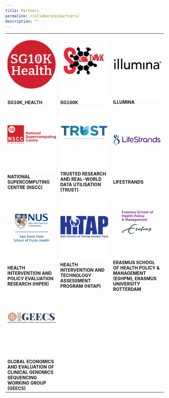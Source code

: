 ```yaml
---
title: Partners
permalink: /collaborate/partners/
description: ""
---
```

<table>
	<tbody>
		<tr>
			<td style="width:33%">
				<a href="/partners/sg10k/">
				<img src="/images/Collaborate/Partners/partnerlogo2.png">
				</a>
				<b>SG10K_HEALTH</b>
			</td>
			<td style="width:33%">
				<img src="/images/Collaborate/Partners/sg100k-logo.png">
				<b>SG100K</b>
			</td>
			<td style="width:33%">
				<img src="/images/Collaborate/Partners/ilmn_logo_2021_bw.png" align="center">
				<b>ILLUMINA</b>
			</td>
		</tr>
		<tr>
			<td style="width:33%">
				<img src="/images/Collaborate/Partners/national-supercomputing.jpg">
				<b>NATIONAL SUPERCOMPUTING CENTRE (NSCC)</b>
			</td>
			<td style="width:33%">
				<img src="/images/Collaborate/Partners/trust_subpage_featured.jpg">
				<b>TRUSTED RESEARCH AND REAL-WORLD DATA UTILISATION (TRUST)</b>
			</td>
			<td style="width:33%">
				<img src="/images/Collaborate/Partners/lifestrands_logo-01_small.jpeg">
				<b>LIFESTRANDS</b>
			</td>
		</tr>
		<tr>
			<td style="width:33%">
				<img src="/images/Collaborate/Partners/sawsweehockschoolofpublichealth_v_no-background.png">
				<b>HEALTH INTERVENTION AND POLICY EVALUATION RESEARCH (HIPER)</b>
			</td>
			<td style="width:33%">
				<img src="/images/Collaborate/Partners/hitap-logo1.png">
				<b>HEALTH INTERVENTION AND TECHNOLOGY ASSESSMENT PROGRAM (HITAP)</b>
			</td>
			<td style="width:33%">
				<img src="/images/Collaborate/Partners/eur_eshpm_endorse_rgb_2400_colour-1.jpg">
				<b>ERASMUS SCHOOL OF HEALTH POLICY &amp; MANAGEMENT (ESHPM), ERASMUS UNIVERSITY ROTTERDAM</b>
			</td>
		</tr>
		<tr>
			<td style="width:33%">
				<img src="/images/Collaborate/Partners/geecs_logo.jpg">
				<b>GLOBAL ECONOMICS AND EVALUATION OF CLINICAL GENOMICS SEQUENCING WORKING GROUP (GEECS)</b>
			</td>
		</tr>
	</tbody>
</table>